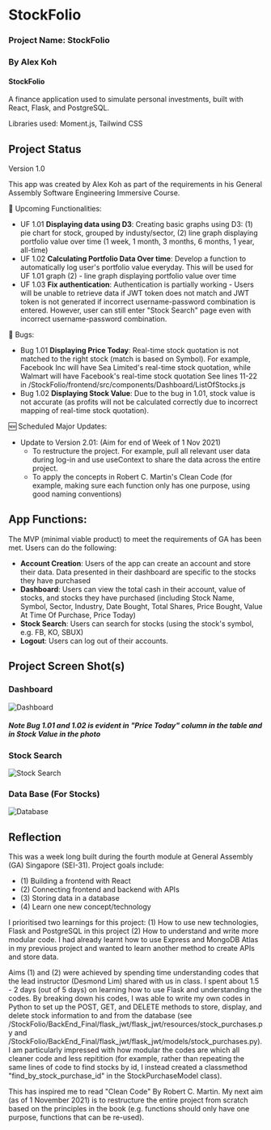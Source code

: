 
# StockFolio

### Project Name: StockFolio

### By Alex Koh


#### StockFolio 

A finance application used to simulate personal investments, built with React, Flask, and PostgreSQL. 

Libraries used: Moment.js, Tailwind CSS

## Project Status
Version 1.0 

This app was created by Alex Koh as part of the requirements in his General Assembly Software Engineering Immersive Course. 

🔨 Upcoming Functionalities:
- UF 1.01 **Displaying data using D3**: Creating basic graphs using D3: (1) pie chart for stock, grouped by industy/sector, (2) line graph displaying portfolio value over time (1 week, 1 month, 3 months, 6 months, 1 year, all-time) 
- UF 1.02 **Calculating Portfolio Data Over time**: Develop a function to automatically log user's portfolio value everyday. This will be used for UF 1.01 graph (2) - line graph displaying portfolio value over time
- UF 1.03 **Fix authentication**: Authentication is partially working - Users will be unable to retrieve data if JWT token does not match and JWT token is not generated if incorrect username-password combination is entered. However, user can still enter "Stock Search" page even with incorrect username-password combination. 

🐞 Bugs:
- Bug 1.01 **Displaying Price Today**: Real-time stock quotation is not matched to the right stock (match is based on Symbol). For example, Facebook Inc will have Sea Limited's real-time stock quotation, while Walmart will have Facebook's real-time stock quotation See lines 11-22 in /StockFolio/frontend/src/components/Dashboard/ListOfStocks.js
- Bug 1.02 **Displaying Stock Value**: Due to the bug in 1.01, stock value is not accurate (as profits will not be calculated correctly due to incorrect mapping of real-time stock quotation).

🆕 Scheduled Major Updates: 
- Update to Version 2.01: (Aim for end of Week of 1 Nov 2021)  
  -  To restructure the project. For example, pull all relevant user data during log-in and use useContext to share the data across the entire project. 
  -  To apply the concepts in Robert C. Martin's Clean Code (for example, making sure each function only has one purpose, using good naming conventions)

## App Functions:

The MVP (minimal viable product) to meet the requirements of GA has been met. Users can do the following:

 - **Account Creation**: Users of the app can create an account and store their data. Data presented in their dashboard are specific to the stocks they have purchased
 - **Dashboard**: Users can view the total cash in their account, value of stocks, and stocks they have purchased (including Stock Name, Symbol, Sector, Industry, Date Bought, Total Shares, Price Bought, Value At Time Of Purchase, Price Today)
 - **Stock Search**: Users can search for stocks (using the stock's symbol, e.g. FB, KO, SBUX)
 - **Logout**: Users can log out of their accounts. 


## Project Screen Shot(s)

### Dashboard
![Dashboard](https://imgur.com/toSRDMO.jpg)
##### Note Bug 1.01 and 1.02 is evident in "Price Today" column in the table and in Stock Value in the photo

### Stock Search
![Stock Search](https://imgur.com/3tkZVyT.jpg)

### Data Base (For Stocks)
![Database](https://imgur.com/ZDWxyq8.jpg)



## Reflection


This was a week long built during the fourth module at General Assembly (GA) Singapore (SEI-31). Project goals include:
 - (1) Building a frontend with React
 - (2) Connecting frontend and backend with APIs
 - (3) Storing data in a database 
 - (4) Learn one new concept/technology 

I prioritised two learnings for this project: (1) How to use new technologies, Flask and PostgreSQL in this project (2) How to understand and write more modular code. I had already learnt how to use Express and MongoDB Atlas in my previous project and wanted to learn another method to create APIs and store data.

Aims (1) and (2) were achieved by spending time understanding codes that the lead instructor (Desmond Lim) shared with us in class. I spent about 1.5 - 2 days (out of 5 days) on learning how to use Flask and understanding the codes. By breaking down his codes, I was able to write my own codes in Python to set up the POST, GET, and DELETE methods to store, display, and delete stock information to and from the database (see /StockFolio/BackEnd_Final/flask_jwt/flask_jwt/resources/stock_purchases.py and /StockFolio/BackEnd_Final/flask_jwt/flask_jwt/models/stock_purchases.py). I am particularly impressed with how modular the codes are which all cleaner code and less repitition (for example, rather than repeating the same lines of code to find stocks by id, I instead created a classmethod "find_by_stock_purchase_id" in the StockPurchaseModel class). 

This has inspired me to read "Clean Code" By Robert C. Martin. My next aim (as of 1 November 2021) is to restructure the entire project from scratch based on the principles in the book (e.g. functions should only have one purpose, functions that can be re-used).

